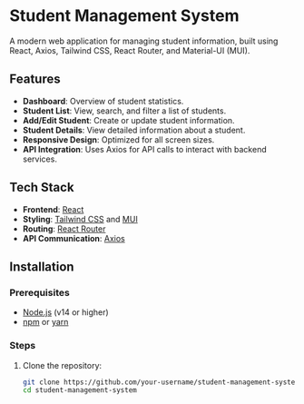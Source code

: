 # Student Management System

A modern web application for managing student information, built using React, Axios, Tailwind CSS, React Router, and Material-UI (MUI).

## Features

- **Dashboard**: Overview of student statistics.
- **Student List**: View, search, and filter a list of students.
- **Add/Edit Student**: Create or update student information.
- **Student Details**: View detailed information about a student.
- **Responsive Design**: Optimized for all screen sizes.
- **API Integration**: Uses Axios for API calls to interact with backend services.

## Tech Stack

- **Frontend**: [React](https://reactjs.org/)
- **Styling**: [Tailwind CSS](https://tailwindcss.com/) and [MUI](https://mui.com/)
- **Routing**: [React Router](https://reactrouter.com/)
- **API Communication**: [Axios](https://axios-http.com/)

## Installation

### Prerequisites

- [Node.js](https://nodejs.org/) (v14 or higher)
- [npm](https://www.npmjs.com/) or [yarn](https://yarnpkg.com/)

### Steps

1. Clone the repository:
   ```bash
   git clone https://github.com/your-username/student-management-system.git](https://github.com/SabeerRahman/student-management-system.git
   cd student-management-system
